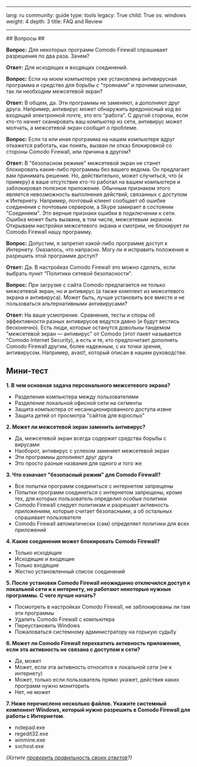 

---

lang: ru
community: guide
type: tools
legacy: True
child: True
os: windows
weight: 4
depth: 3
title: FAQ and Review

---

<div class="background" markdown="1">
## Вопросы ##

**Вопрос:** Для некоторых программ Comodo Firewall спрашивает разрешения по два раза. Зачем?

**Ответ:** Для исходящих и входящих соединений.

**Вопрос:** Если на моем компьютере уже установлена антивирусная программа и средство для борьбы с &quot;троянами&quot; и прочими шпионами, так ли необходим межсетевой экран?

**Ответ:** В общем, да. Эти программы не заменяют, а дополняют друг друга. Например, антивирус может обнаружить вредоносный код во входящей электронной почте, это его &quot;работа&quot;. С другой стороны, если кто-то начнет сканировать ваш компьютер из сети, антивирус может молчать, а межсетевой экран сообщит о проблеме.

**Вопрос:** Если та или иная программа на нашем компьютере вдруг откажется работать, как понять, вызван ли отказ блокировкой со стороны Comodo Firewall, или причина в другом?

**Ответ:** В &quot;безопасном режиме&quot; межсетевой экран не станет блокировать какие-либо программы без вашего ведома. Он предлагает вам принимать решение. Но, действительно, может случиться, что (к примеру) в ваше отсутствие кто-то работал на вашем компьютере и заблокировал полезное приложение. Обычным признаком этого является невозможность выполнения действий, связанных с доступом к Интернету. Например, почтовый клиент сообщает об ошибке соединения с почтовым сервером, а Skype замирает в состоянии &quot;Соединяем&quot;. Это верные признаки ошибки в подключении к сети. Ошибка может быть вызвана, в том числе, межсетевым экраном. Открываем настройки межсетевого экрана и смотрим, не блокирует ли Comodo Firewall нашу программу.

**Вопрос:** Допустим, я запретил какой-либо программе доступ к Интернету. Оказалось, что напрасно. Могу ли я исправить положение и разрешить этой программе доступ?

**Ответ:** Да. В настройках Comodo Firewall это можно сделать, если выбрать пункт &quot;Политики сетевой безопасности&quot;.

**Вопрос:** При загрузке с сайта Comodo предлагается не только межсетевой экран, но и антивирус (а также комплект из межсетевого экрана и антивируса). Может быть, лучше установить все вместе и не пользоваться альтернативными антивирусами?

**Ответ:** На ваше усмотрение. Сравнения, тесты и споры об эффективности разных антивирусов ведутся давно (и будут вестись бесконечно). Есть люди, которые останутся довольны тандемом &quot;межсетевой экран — антивирус&quot; от Comodo (этот пакет называется &quot;Comodo Internet Security), а есть и те, кто предпочитает дополнять Comodo Firewall другим, более надежным, с их точки зрения, антивирусом. Например, avast!, который описан в нашем руководстве.
</div>

## Мини-тест ##

**1. В чем основная задача персонального межсетевого экрана?**

- Разделение компьютера между пользователями
- Разделение локальной офисной сети на сегменты
- Защита компьютера от несанкционированного доступа извне
- Защита детей от просмотра &quot;сайтов для взрослых&quot;

**2. Может ли межсетевой экран заменить антивирус?**

- Да, межсетевой экран всегда содержит средства борьбы с вирусами
- Наоборот, антивирус с успехом заменяет межсетевой экран
- Эти программы дополняют друг друга
- Это просто разные названия для одного и того же

**3. Что означает &quot;безопасный режим&quot; для Comodo Firewall?**

- Все попытки программ соединиться с интернетом запрещены
- Попытки программ соединиться с интернетом запрещены, кроме тех, для которых пользователь определил особые политики
- Comodo Firewall следует политикам и разрешает активность приложениям, которые считает безопасными, а об остальных спрашивает пользователя
- Comodo Firewall автоматически (сам) определяет политики для всех приложений

**4. Какие соединения может блокировать Comodo Firewall?**

- Только исходящие
- Исходящие и входящие
- Только входящие
- Жестко установленный список соединений

**5. После установки Comodo Firewall неожиданно отключился доступ к локальной сети и к интернету, не работают некоторые нужные программы. С чего лучше начать?**

- Посмотреть в настройках Comodo Firewall, не заблокированы ли там эти программы
- Удалить Comodo Firewall с компьютера
- Переустановить Windows
- Пожаловаться системному администратору на горькую судьбу

**6. Может ли Comodo Firewall перехватить активность приложения, если эта активность не связана с доступом к сети?**

- Да, может
- Может, если эта активность относится к локальной сети (не к интернету)
- Может, только если пользователь прямо укажет, действия каких программ нужно мониторить
- Нет, не может

**7. Ниже перечислено несколько файлов. Укажите системный компонент Windows, который нужно разрешить в Comodo Firewall для работы с Интернетом.**

- notepad.exe
- regedit32.exe
- winmine.exe
- svchost.exe

*(Хотите [проверить правильность своих ответов](/ru/test#comodofirewall)?)*

